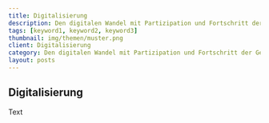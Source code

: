 ```yaml
---
title: Digitalisierung
description: Den digitalen Wandel mit Partizipation und Fortschritt der Gesamtgesellschaft mitgestalten
tags: [keyword1, keyword2, keyword3]
thumbnail: img/themen/muster.png
client: Digitalisierung
category: Den digitalen Wandel mit Partizipation und Fortschritt der Gesamtgesellschaft mitgestalten
layout: posts
---
```

## Digitalisierung

Text
